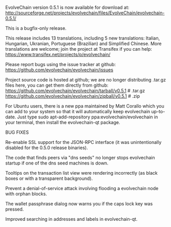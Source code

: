 EvolveChain version 0.5.1 is now available for download at:
http://sourceforge.net/projects/evolvechain/files/EvolveChain/evolvechain-0.5.1/

This is a bugfix-only release.

This release includes 13 translations, including 5 new translations:
Italian, Hungarian, Ukranian, Portuguese (Brazilian) and Simplified Chinese.
More translations are welcome; join the project at Transifex if you can help:
https://www.transifex.net/projects/p/evolvechain/

Please report bugs using the issue tracker at github:
https://github.com/evolvechain/evolvechain/issues

Project source code is hosted at github; we are no longer
distributing .tar.gz files here, you can get them
directly from github:
https://github.com/evolvechain/evolvechain/tarball/v0.5.1  # .tar.gz
https://github.com/evolvechain/evolvechain/zipball/v0.5.1  # .zip

For Ubuntu users, there is a new ppa maintained by Matt Corallo which
you can add to your system so that it will automatically keep
evolvechain up-to-date.  Just type
sudo apt-add-repository ppa:evolvechain/evolvechain
in your terminal, then install the evolvechain-qt package.


BUG FIXES

Re-enable SSL support for the JSON-RPC interface (it was unintentionally
disabled for the 0.5.0 release binaries).

The code that finds peers via "dns seeds" no longer stops evolvechain startup
if one of the dns seed machines is down.

Tooltips on the transaction list view were rendering incorrectly (as black boxes
or with a transparent background).

Prevent a denial-of-service attack involving flooding a evolvechain node with
orphan blocks.

The wallet passphrase dialog now warns you if the caps lock key was pressed.

Improved searching in addresses and labels in evolvechain-qt.
